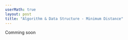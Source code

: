```yaml
---
userMath: true
layout: post
title: "Algorithm & Data Structure - Minimum Distance"
---
```


Comming soon
